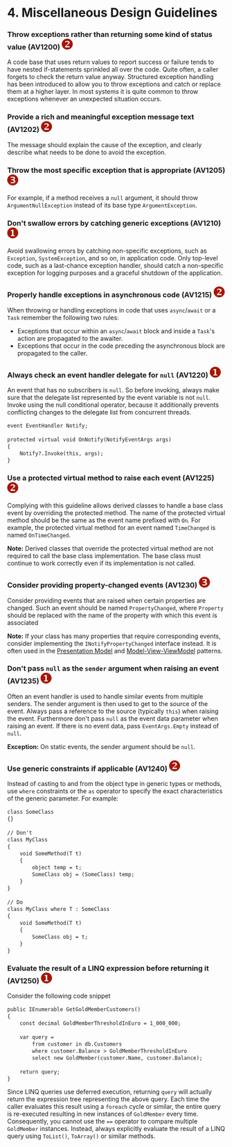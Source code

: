 <!--
NOTE: Requires Markdown Extra. See http://michelf.ca/projects/php-markdown/extra/
 --> 

# 4. Miscellaneous Design Guidelines

### <a name="av1200"></a> Throw exceptions rather than returning some kind of status value (AV1200) ![](images/2.png)

A code base that uses return values to report success or failure tends to have nested if-statements sprinkled all over the code. Quite often, a caller forgets to check the return value anyway. Structured exception handling has been introduced to allow you to throw exceptions and catch or replace them at a higher layer. In most systems it is quite common to throw exceptions whenever an unexpected situation occurs.

### <a name="av1202"></a> Provide a rich and meaningful exception message text (AV1202) ![](images/2.png)

The message should explain the cause of the exception, and clearly describe what needs to be done to avoid the exception.

### <a name="av1205"></a> Throw the most specific exception that is appropriate (AV1205) ![](images/3.png)

For example, if a method receives a `null` argument, it should throw `ArgumentNullException` instead of its base type `ArgumentException`.

### <a name="av1210"></a> Don't swallow errors by catching generic exceptions  (AV1210) ![](images/1.png)

Avoid swallowing errors by catching non-specific exceptions, such as `Exception`, `SystemException`, and so on, in application code. Only top-level code, such as a last-chance exception handler, should catch a non-specific exception for logging purposes and a graceful shutdown of the application.

### <a name="av1215"></a> Properly handle exceptions in asynchronous code (AV1215) ![](images/2.png)
When throwing or handling exceptions in code that uses `async`/`await` or a `Task` remember the following two rules:

- Exceptions that occur within an `async`/`await` block and inside a `Task`'s action are propagated to the awaiter.
- Exceptions that occur in the code preceding the asynchronous block are propagated to the caller.

### <a name="av1220"></a> Always check an event handler delegate for `null` (AV1220) ![](images/1.png)

An event that has no subscribers is `null`. So before invoking, always make sure that the delegate list represented by the event variable is not `null`.
Invoke using the null conditional operator, because it additionally prevents conflicting changes to the delegate list from concurrent threads.

	event EventHandler Notify;
	
	protected virtual void OnNotify(NotifyEventArgs args)  
	{
		Notify?.Invoke(this, args);
	}

### <a name="av1225"></a> Use a protected virtual method to raise each event (AV1225) ![](images/2.png)
Complying with this guideline allows derived classes to handle a base class event by overriding the protected method. The name of the protected virtual method should be the same as the event name prefixed with `On`. For example, the protected virtual method for an event named `TimeChanged` is named `OnTimeChanged`.

**Note:** Derived classes that override the protected virtual method are not required to call the base class implementation. The base class must continue to work correctly even if its implementation is not called.

### <a name="av1230"></a> Consider providing property-changed events (AV1230) ![](images/3.png)
Consider providing events that are raised when certain properties are changed. Such an event should be named `PropertyChanged`, where `Property` should be replaced with the name of the property with which this event is associated

**Note:** If your class has many properties that require corresponding events, consider implementing the `INotifyPropertyChanged` interface instead. It is often used in the [Presentation Model](http://martinfowler.com/eaaDev/PresentationModel.html) and [Model-View-ViewModel](http://msdn.microsoft.com/en-us/magazine/dd419663.aspx) patterns.

### <a name="av1235"></a> Don't pass `null` as the `sender` argument when raising an event  (AV1235) ![](images/1.png)

Often an event handler is used to handle similar events from multiple senders. The sender argument is then used to get to the source of the event. Always pass a reference to the source (typically `this`) when raising the event. Furthermore don't pass `null` as the event data parameter when raising an event. If there is no event data, pass `EventArgs.Empty` instead of `null`.

**Exception:** On static events, the sender argument should be `null`.

### <a name="av1240"></a> Use generic constraints if applicable (AV1240) ![](images/2.png)
Instead of casting to and from the object type in generic types or methods, use `where` constraints or the `as` operator to specify the exact characteristics of the generic parameter. For example:

	class SomeClass  
	{}
	
	// Don't  
	class MyClass  
	{
		void SomeMethod(T t)  
		{  
			object temp = t;  
			SomeClass obj = (SomeClass) temp;  
		}  
	}
	
	// Do  
	class MyClass where T : SomeClass  
	{
		void SomeMethod(T t)  
		{  
			SomeClass obj = t;  
		}  
	}

### <a name="av1250"></a> Evaluate the result of a LINQ expression before returning it  (AV1250) ![](images/1.png)

Consider the following code snippet
	
	public IEnumerable GetGoldMemberCustomers()
	{
		const decimal GoldMemberThresholdInEuro = 1_000_000;
		
		var query = 
			from customer in db.Customers
			where customer.Balance > GoldMemberThresholdInEuro
			select new GoldMember(customer.Name, customer.Balance);
		
		return query;  
	}

Since LINQ queries use deferred execution, returning `query` will actually return the expression tree representing the above query. Each time the caller evaluates this result using a `foreach` cycle or similar, the entire query is re-executed resulting in new instances of `GoldMember` every time. Consequently, you cannot use the `==` operator to compare multiple `GoldMember` instances. Instead, always explicitly evaluate the result of a LINQ query using `ToList()`, `ToArray()` or similar methods.
